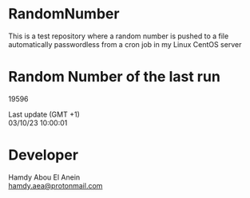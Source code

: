 # RandomNumber    
This is a test repository where a random number is pushed to a file automatically passwordless from a cron job in my Linux CentOS server    
# Random Number of the last run   
19596
      
Last update (GMT +1)    
03/10/23 10:00:01
# Developer    
Hamdy Abou El Anein   
hamdy.aea@protonmail.com
